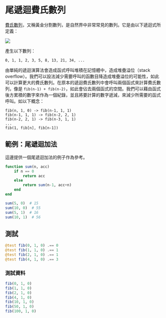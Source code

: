# 尾遞迴費氏數列

[費氏數列](https://www.wikiwand.com/zh-hant/%E6%96%90%E6%B3%A2%E9%82%A3%E5%A5%91%E6%95%B0%E5%88%97)，又稱黃金分割數列，是自然界中非常常見的數列。它是由以下遞迴式所定義：

![](https://i.imgur.com/7ggYrnU.png)

產生以下數列：

```
0, 1, 1, 2, 3, 5, 8, 13, 21, 34, ...
```

由單純的遞迴演算法會造成函式呼叫堆積在記憶體中，造成堆疊溢位（stack overflow）。我們可以設法減少需要呼叫的函數目降造成堆疊溢位的可能性，如此可以計算更大的費氏數列。在原本的遞迴費氏數列中會呼叫兩個函式來計算費氏數列，像是 `fib(n-1) + fib(n-2)`，如此會佔去兩個函式的空間。我們可以藉由函式後方累積的數字來作為一個紀錄，並且將要計算的數字遞減，來減少所需要的函式呼叫。如以下概念：

```
fib(n, 1, 0) -> fib(n-1, 1, 1)
fib(n-1, 1, 1) -> fib(n-2, 2, 1)
fib(n-2, 2, 1) -> fib(n-3, 1, 1)
...
fib(1, fib[n], fib[n-1])
```

## 範例：尾遞迴加法

這邊提供一個尾遞迴加法的例子作為參考。

```julia
function sum(n, acc)
    if n == 0
        return acc
    else
        return sum(n-1, acc+n)
    end
end

sum(5, 0)  # 15
sum(10, 0)  # 55
sum(5, 1)  # 16
sum(10, 1)  # 56
```

## 測試

```julia
@test fib(0, 1, 0) .== 0
@test fib(1, 1, 0) .== 1
@test fib(2, 1, 0) .== 1
@test fib(4, 1, 0) .== 3
```

### 測試資料

```julia
fib(0, 1, 0)
fib(1, 1, 0)
fib(2, 1, 0)
fib(4, 1, 0)
fib(10, 1, 0)
fib(50, 1, 0)
fib(100, 1, 0)
```
